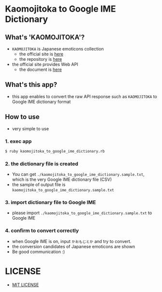 # Kaomojitoka to Google IME Dictionary

## What's 'KAOMOJITOKA'?
- `KAOMOJITOKA` is Japanese emoticons collection
    - the official site is [here](http://kaomoji.n-at.me/)
    - the repository is [here](https://github.com/tatat/kaomoji.html)
- the official site provides Web API
    - the document is [here](https://github.com/tatat/kaomoji.html/blob/master/README.md)

## What's this app?
- this app enables to convert the raw API response such as `KAOMOJITOKA` to Google IME dictionary format

## How to use
- very simple to use

### 1. exec app
```bash
$ ruby kaomojitoka_to_google_ime_dictionary.rb
```  

### 2. the dictionary file is created
- You can get `./kaomojitoka_to_google_ime_dictionary.sample.txt`, which is the very Google IME dictionary file (CSV)
- the sample of output file is `kaomojitoka_to_google_ime_dictionary.sample.txt`
 
### 3. import dictionary file to Google IME
- please import `./kaomojitoka_to_google_ime_dictionary.sample.txt` to Google IME

### 4. confirm to convert correctly
- when Google IME is on, input `かおもじとか` and try to convert.
- the conversion candidates of Japanese emoticons are shown
- Be good communication :)

# LICENSE
- [MIT LICENSE](LICENSE)